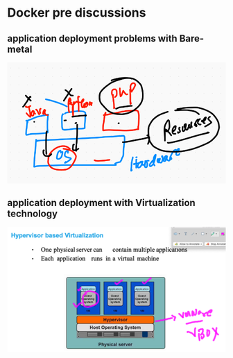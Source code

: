 # Docker pre discussions 

## application deployment problems with Bare-metal 

<img src="bare.png">


## application deployment with Virtualization technology 

<img src="vm.png">

